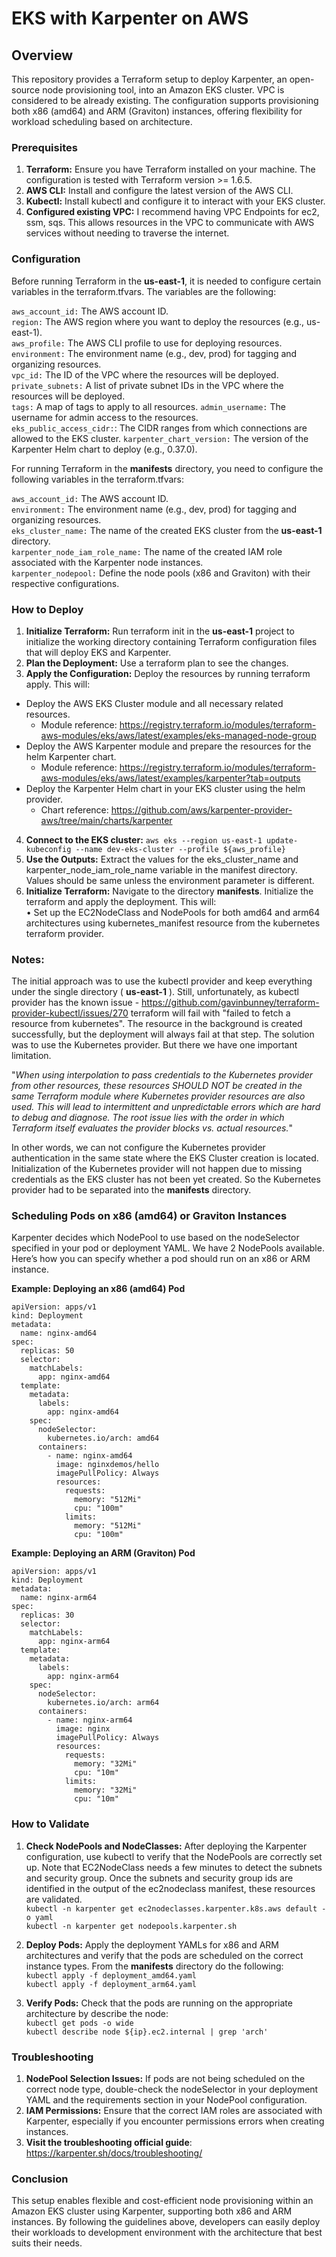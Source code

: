 # EKS with Karpenter on AWS


## Overview

This repository provides a Terraform setup to deploy Karpenter, an open-source node provisioning tool, into an Amazon EKS cluster. VPC is considered to be already existing. The configuration supports provisioning both x86 (amd64) and ARM (Graviton) instances, offering flexibility for workload scheduling based on architecture.

### Prerequisites

1. __Terraform:__ Ensure you have Terraform installed on your machine. The configuration is tested with Terraform version >= 1.6.5.  
2. __AWS CLI:__ Install and configure the latest version of the AWS CLI.  
3. __Kubectl:__ Install kubectl and configure it to interact with your EKS cluster.  
4. __Configured existing VPC:__ I recommend having VPC Endpoints for ec2, ssm, sqs. This allows resources in the VPC to communicate with AWS services without needing to traverse the internet.  

### Configuration

Before running Terraform in the __us-east-1__, it is needed to configure certain variables in the terraform.tfvars. The variables are the following:  

  `aws_account_id:` The AWS account ID.  
  `region:` The AWS region where you want to deploy the resources (e.g., us-east-1).  
  `aws_profile:` The AWS CLI profile to use for deploying resources.  
  `environment:` The environment name (e.g., dev, prod) for tagging and organizing resources.  
  `vpc_id:` The ID of the VPC where the resources will be deployed.  
  `private_subnets:` A list of private subnet IDs in the VPC where the resources will be deployed.  
  `tags:` A map of tags to apply to all resources. 
  `admin_username:` The username for admin access to the resources.  
  `eks_public_access_cidr:`: The CIDR ranges from which connections are allowed to the EKS cluster.
  `karpenter_chart_version:` The version of the Karpenter Helm chart to deploy (e.g., 0.37.0).  

For running Terraform in the __manifests__ directory, you need to configure the following variables in the terraform.tfvars:

  `aws_account_id:` The AWS account ID.  
  `environment:` The environment name (e.g., dev, prod) for tagging and organizing resources.  
  `eks_cluster_name:` The name of the created EKS cluster from the __us-east-1__ directory.  
  `karpenter_node_iam_role_name:` The name of the created IAM role associated with the Karpenter node instances.  
  `karpenter_nodepool:` Define the node pools (x86 and Graviton) with their respective configurations.  

### How to Deploy

1. __Initialize Terraform:__ Run terraform init in the __us-east-1__ project to initialize the working directory containing Terraform configuration files that will deploy EKS and Karpenter.  
2. __Plan the Deployment:__ Use a terraform plan to see the changes.  
3. __Apply the Configuration:__ Deploy the resources by running terraform apply. This will:  
  - Deploy the AWS EKS Cluster module and all necessary related resources.  
    - Module reference: https://registry.terraform.io/modules/terraform-aws-modules/eks/aws/latest/examples/eks-managed-node-group  
  - Deploy the AWS Karpenter module and prepare the resources for the helm Karpenter chart.  
    - Module reference: https://registry.terraform.io/modules/terraform-aws-modules/eks/aws/latest/examples/karpenter?tab=outputs  
  - Deploy the Karpenter Helm chart in your EKS cluster using the helm provider.  
    - Chart reference: https://github.com/aws/karpenter-provider-aws/tree/main/charts/karpenter  
4. __Connect to the EKS cluster:__ `aws eks --region us-east-1 update-kubeconfig --name dev-eks-cluster --profile ${aws_profile}`  
5. __Use the Outputs:__ Extract the values for the eks_cluster_name and karpenter_node_iam_role_name variable in the manifest directory. Values should be same unless the environment parameter is different.  
6. __Initialize Terraform:__ Navigate to the directory __manifests__. Initialize the terraform and apply the deployment. This will:  
  • Set up the EC2NodeClass and NodePools for both amd64 and arm64 architectures using kubernetes_manifest resource from the kubernetes terraform provider.  

### Notes: 

The initial approach was to use the kubectl provider and keep everything under the single directory ( __us-east-1__ ). Still, unfortunately, as kubectl provider has the known issue - https://github.com/gavinbunney/terraform-provider-kubectl/issues/270 terraform will fail with "failed to fetch a resource from kubernetes". The resource in the background is created successfully, but the deployment will always fail at that step. The solution was to use the Kubernetes provider. But there we have one important limitation.  
      
"_When using interpolation to pass credentials to the Kubernetes provider from other resources, these resources SHOULD NOT be created in the same Terraform module where Kubernetes provider resources are also used. This will lead to intermittent and unpredictable errors which are hard to debug and diagnose. The root issue lies with the order in which Terraform itself evaluates the provider blocks vs. actual resources._"  

In other words, we can not configure the Kubernetes provider authentication in the same state where the EKS Cluster creation is located. Initialization of the Kubernetes provider will not happen due to missing credentials as the EKS cluster has not been yet created. So the Kubernetes provider had to be separated into the __manifests__ directory. 

### Scheduling Pods on x86 (amd64) or Graviton Instances

Karpenter decides which NodePool to use based on the nodeSelector specified in your pod or deployment YAML. We have 2 NodePools available. Here’s how you can specify whether a pod should run on an x86 or ARM instance.

__Example: Deploying an x86 (amd64) Pod__
```
apiVersion: apps/v1
kind: Deployment
metadata:
  name: nginx-amd64
spec:
  replicas: 50
  selector:
    matchLabels:
      app: nginx-amd64
  template:
    metadata:
      labels:
        app: nginx-amd64
    spec:
      nodeSelector:
        kubernetes.io/arch: amd64
      containers:
        - name: nginx-amd64
          image: nginxdemos/hello
          imagePullPolicy: Always
          resources:
            requests:
              memory: "512Mi"
              cpu: "100m"
            limits:
              memory: "512Mi"
              cpu: "100m"

```

__Example: Deploying an ARM (Graviton) Pod__
```
apiVersion: apps/v1
kind: Deployment
metadata:
  name: nginx-arm64
spec:
  replicas: 30
  selector:
    matchLabels:
      app: nginx-arm64
  template:
    metadata:
      labels:
        app: nginx-arm64
    spec:
      nodeSelector:
        kubernetes.io/arch: arm64
      containers:
        - name: nginx-arm64
          image: nginx
          imagePullPolicy: Always
          resources:
            requests:
              memory: "32Mi"
              cpu: "10m"
            limits:
              memory: "32Mi"
              cpu: "10m"

```

### How to Validate

1. __Check NodePools and NodeClasses:__ After deploying the Karpenter configuration, use kubectl to verify that the NodePools are correctly set up. Note that EC2NodeClass needs a few minutes to detect the subnets and security group. Once the subnets and security group ids are identified in the output of the ec2nodeclass manifest, these resources are validated.  
      `kubectl -n karpenter get ec2nodeclasses.karpenter.k8s.aws default -o yaml`  
      `kubectl -n karpenter get nodepools.karpenter.sh`  

2. __Deploy Pods:__ Apply the deployment YAMLs for x86 and ARM architectures and verify that the pods are scheduled on the correct instance types. From the __manifests__ directory do the following:  
      `kubectl apply -f deployment_amd64.yaml`  
      `kubectl apply -f deployment_arm64.yaml`  

3. __Verify Pods:__ Check that the pods are running on the appropriate architecture by describe the node:  
      `kubectl get pods -o wide`  
      `kubectl describe node ${ip}.ec2.internal | grep 'arch'`  

### Troubleshooting

1. __NodePool Selection Issues:__ If pods are not being scheduled on the correct node type, double-check the nodeSelector in your deployment YAML and the requirements section in your NodePool configuration.  
2. __IAM Permissions:__ Ensure that the correct IAM roles are associated with Karpenter, especially if you encounter permissions errors when creating instances.  
3. __Visit the troubleshooting official guide__: https://karpenter.sh/docs/troubleshooting/

### Conclusion

This setup enables flexible and cost-efficient node provisioning within an Amazon EKS cluster using Karpenter, supporting both x86 and ARM instances. By following the guidelines above, developers can easily deploy their workloads to development environment with the architecture that best suits their needs.
